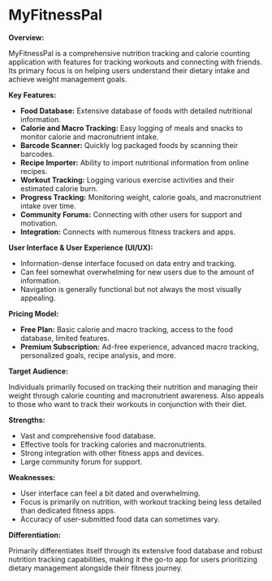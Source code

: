 # MyFitnessPal

**Overview:**

MyFitnessPal is a comprehensive nutrition tracking and calorie counting application with features for tracking workouts and connecting with friends. Its primary focus is on helping users understand their dietary intake and achieve weight management goals.

**Key Features:**

* **Food Database:** Extensive database of foods with detailed nutritional information.
* **Calorie and Macro Tracking:** Easy logging of meals and snacks to monitor calorie and macronutrient intake.
* **Barcode Scanner:** Quickly log packaged foods by scanning their barcodes.
* **Recipe Importer:** Ability to import nutritional information from online recipes.
* **Workout Tracking:** Logging various exercise activities and their estimated calorie burn.
* **Progress Tracking:** Monitoring weight, calorie goals, and macronutrient intake over time.
* **Community Forums:** Connecting with other users for support and motivation.
* **Integration:** Connects with numerous fitness trackers and apps.

**User Interface & User Experience (UI/UX):**

* Information-dense interface focused on data entry and tracking.
* Can feel somewhat overwhelming for new users due to the amount of information.
* Navigation is generally functional but not always the most visually appealing.

**Pricing Model:**

* **Free Plan:** Basic calorie and macro tracking, access to the food database, limited features.
* **Premium Subscription:** Ad-free experience, advanced macro tracking, personalized goals, recipe analysis, and more.

**Target Audience:**

Individuals primarily focused on tracking their nutrition and managing their weight through calorie counting and macronutrient awareness. Also appeals to those who want to track their workouts in conjunction with their diet.

**Strengths:**

* Vast and comprehensive food database.
* Effective tools for tracking calories and macronutrients.
* Strong integration with other fitness apps and devices.
* Large community forum for support.

**Weaknesses:**

* User interface can feel a bit dated and overwhelming.
* Focus is primarily on nutrition, with workout tracking being less detailed than dedicated fitness apps.
* Accuracy of user-submitted food data can sometimes vary.

**Differentiation:**

Primarily differentiates itself through its extensive food database and robust nutrition tracking capabilities, making it the go-to app for users prioritizing dietary management alongside their fitness journey.
